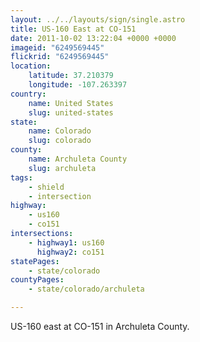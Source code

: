 ```yaml
---
layout: ../../layouts/sign/single.astro
title: US-160 East at CO-151
date: 2011-10-02 13:22:04 +0000 +0000
imageid: "6249569445"
flickrid: "6249569445"
location:
    latitude: 37.210379
    longitude: -107.263397
country:
    name: United States
    slug: united-states
state:
    name: Colorado
    slug: colorado
county:
    name: Archuleta County
    slug: archuleta
tags:
    - shield
    - intersection
highway:
    - us160
    - co151
intersections:
    - highway1: us160
      highway2: co151
statePages:
    - state/colorado
countyPages:
    - state/colorado/archuleta

---
```

US-160 east at CO-151 in Archuleta County.
